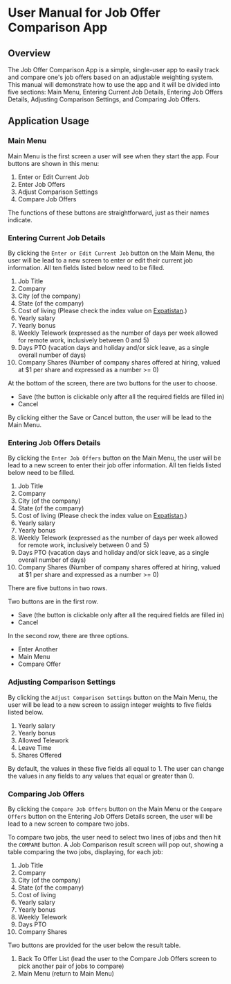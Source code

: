 # User Manual for Job Offer Comparison App

## Overview

The Job Offer Comparison App is a simple, single-user app to easily track and compare one's job offers based on an adjustable weighting system. This manual will demonstrate how to use the app and it will be divided into five sections: Main Menu, Entering Current Job Details, Entering Job Offers Details, Adjusting Comparison Settings, and Comparing Job Offers. 

## Application Usage

### Main Menu

Main Menu is the first screen a user will see when they start the app. Four buttons are shown in this menu: 

1. Enter or Edit Current Job
2. Enter Job Offers
3. Adjust Comparison Settings
4. Compare Job Offers

The functions of these buttons are straightforward, just as their names indicate.

### Entering Current Job Details

By clicking the `Enter or Edit Current Job` button on the Main Menu,  the user will be lead to a new screen to enter or edit their current job information.  All ten fields listed below need to be filled.

1. Job Title
2. Company
3. City (of the company)
4. State (of the company) 
5. Cost of living (Please check the index value on [Expatistan](https://www.expatistan.com/cost-of-living/city).)
6. Yearly salary
7. Yearly bonus
8. Weekly Telework (expressed as the number of days per week allowed for remote work, inclusively between 0 and 5)
9. Days PTO (vacation days and holiday and/or sick leave, as a single overall number of days)
10. Company Shares (Number of company shares offered at hiring, valued at $1 per share and expressed as a number >= 0)

At the bottom of the screen, there are two buttons for the user to choose.

- Save (the button is clickable only after all the required fields are filled in)
- Cancel

By clicking either the Save or Cancel button, the user will be lead to the Main Menu.

### Entering Job Offers Details

By clicking the `Enter Job Offers` button on the Main Menu,  the user will be lead to a new screen to enter their job offer information.  All ten fields listed below need to be filled.

1. Job Title
2. Company
3. City (of the company)
4. State (of the company) 
5. Cost of living (Please check the index value on [Expatistan](https://www.expatistan.com/cost-of-living/city).)
6. Yearly salary
7. Yearly bonus
8. Weekly Telework (expressed as the number of days per week allowed for remote work, inclusively between 0 and 5)
9. Days PTO (vacation days and holiday and/or sick leave, as a single overall number of days)
10. Company Shares (Number of company shares offered at hiring, valued at $1 per share and expressed as a number >= 0)

There are five buttons in two rows.

Two buttons are in the first row.

- Save (the button is clickable only after all the required fields are filled in)
- Cancel

In the second row, there are three options.

- Enter Another
- Main Menu
- Compare Offer

### Adjusting Comparison Settings

By clicking the `Adjust Comparison Settings` button on the Main Menu,  the user will be lead to a new screen to assign integer weights to five fields listed below.

1. Yearly salary
2. Yearly bonus
3. Allowed Telework
4. Leave Time
5. Shares Offered

By default, the values in these five fields all equal to 1. The user can change the values in any fields to any values that equal or greater than 0.

### Comparing Job Offers

By clicking the `Compare Job Offers` button on the Main Menu or the `Compare Offers` button on the Entering Job Offers Details screen,  the user will be lead to a new screen to compare two jobs.

To compare two jobs, the user need to select two lines of jobs and then hit the `COMPARE` button. A Job Comparison result screen will pop out, showing a table comparing the two jobs, displaying, for each job:

1. Job Title
2. Company
3. City (of the company)
4. State (of the company) 
5. Cost of living
6. Yearly salary
7. Yearly bonus
8. Weekly Telework
9. Days PTO
10. Company Shares

Two buttons are provided for the user below the result table. 

1. Back To Offer List (lead the user to the Compare Job Offers screen to pick another pair of jobs to compare)
2. Main Menu (return to Main Menu)

